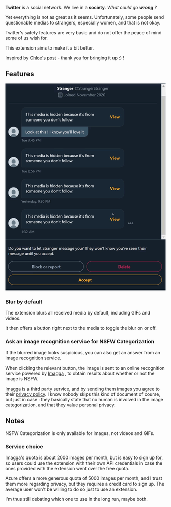 **Twitter** is a social network. We live in a **society**. *What could go **wrong** ?*

Yet everything is not as great as it seems. Unfortunately, some people send questionable medias to strangers, especially women, and that is not okay.

Twitter's safety features are very basic and do not offer the peace of mind some of us wish for.

This extension aims to make it a bit better.

Inspired by [Chloe's post](https://twitter.com/ChloeCondon/status/1328735147617783809) - thank you for bringing it up :) ! 

## Features 

![features](res/mini-demo.gif)

### Blur by default
The extension blurs all received media by default, including GIFs and videos. 

It then offers a button right next to the media to toggle the blur on or off.

### Ask an image recognition service for NSFW Categorization
If the blurred image looks suspicious, you can also get an answer from an image recognition service.

When clicking the relevant button, the image is sent to an online recognition service powered by [Imagga](https://imagga.com/) , 
to obtain results about whether or not the image is NSFW. 

[Imagga](https://imagga.com/) is a third party service, and by sending them images you agree to their [privacy policy](https://imagga.com/privacy).
I know nobody skips this kind of document of course, but just in case : they basically state that no human is involved in the image categorization, and that they value personal privacy. 


## Notes
NSFW Categorization is only available for images, not videos and GIFs. 


### Service choice
Imagga's quota is about 2000 images per month, but is easy to sign up for, 
so users could use the extension with their own API credentials 
in case the ones provided with the extension went over the free quota.

Azure offers a more generous quota of 5000 images per month, and I trust them more regarding privacy,
but they requires a credit card to sign up. 
The average user won't be willing to do so just to use an extension.

I'm thus still debating which one to use in the long run, maybe both.
